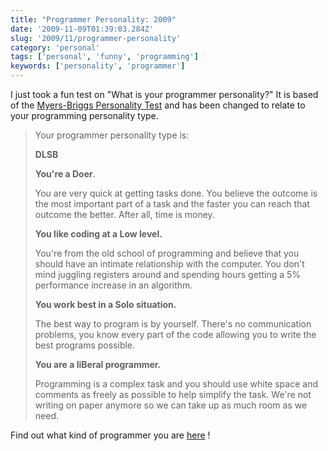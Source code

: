 ```yaml
---
title: "Programmer Personality: 2009"
date: '2009-11-09T01:39:03.284Z'
slug: '2009/11/programmer-personality'
category: 'personal'
tags: ['personal', 'funny', 'programming']
keywords: ['personality', 'programmer']
---
```


I just took a fun test on "What is your programmer personality?" It is based of the [Myers-Briggs Personality Test](https://en.wikipedia.org/wiki/Myers%E2%80%93Briggs_Type_Indicator) and has been changed to relate to your programming personality type.

> Your programmer personality type is:
>
> **DLSB**
>
> **You're a Doer**.
>
> You are very quick at getting tasks done. You believe the outcome is the most important part of a task and the faster you can reach that outcome the better. After all, time is money.
>
> **You like coding at a Low level.**
>
> You're from the old school of programming and believe that you should have an intimate relationship with the computer. You don't mind juggling registers around and spending hours getting a 5% performance increase in an algorithm.
>
> **You work best in a Solo situation.**
>
> The best way to program is by yourself. There's no communication problems, you know every part of the code allowing you to write the best programs possible.
>
> **You are a liBeral programmer.**
>
> Programming is a complex task and you should use white space and comments as freely as possible to help simplify the task. We're not writing on paper anymore so we can take up as much room as we need.

Find out what kind of programmer you are [here](https://www.doolwind.com/blog/programmer-personality-test/) !